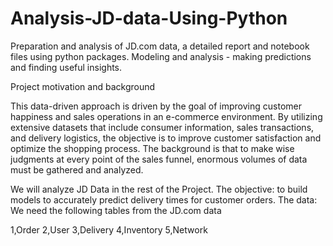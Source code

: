 # Analysis-JD-data-Using-Python

Preparation and analysis of JD.com data, a detailed report and notebook files using python packages. Modeling and analysis - making predictions and finding useful insights.

Project motivation and background

This data-driven approach is driven by the goal of improving customer happiness and sales operations in an e-commerce environment. By utilizing extensive datasets that include consumer information, sales transactions, and delivery logistics, the objective is to improve customer satisfaction and optimize the shopping process. The background is that to make wise judgments at every point of the sales funnel, enormous volumes of data must be gathered and analyzed.

We will analyze JD Data in the rest of the Project. The objective: to build models to accurately predict delivery times for customer orders. The data: We need the following tables from the JD.com data

1,Order
2,User
3,Delivery
4,Inventory
5,Network
